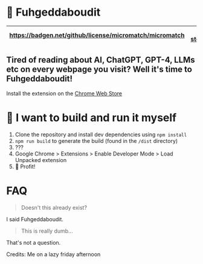# 🚮 Fuhgeddaboudit

| https://badgen.net/github/license/micromatch/micromatch | https://badgen.net/chrome-web-store/v/ckkdlimhmcjmikdlpkmbgfkaikojcbjk | https://badgen.net/chrome-web-store/stars/ckkdlimhmcjmikdlpkmbgfkaikojcbjk |
| ------------------------------------------------------- | ------------------------------------------------------------ | ------------------------------------------------------------ |




## Tired of reading about AI, ChatGPT, GPT-4, LLMs etc on every webpage you visit? Well it's time to Fuhgeddaboudit!

Install the extension on the [Chrome Web Store](www.link.com)

# 😤 I want to build and run it myself

1. Clone the repository and install dev dependencies using ```npm install```
2. ```npm run build``` to generate the build (found in the ```/dist``` directory)
3. ???
4. Google Chrome > Extensions > Enable Developer Mode > Load Unpacked extension
5. 🎊 Profit!

# FAQ
> Doesn't this already exist?

I said Fuhgeddaboudit.

> This is really dumb...

That's not a question.

Credits: Me on a lazy friday afternoon
